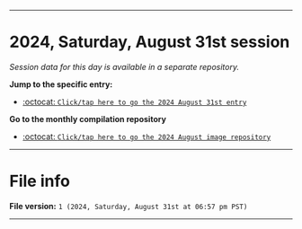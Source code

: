 
***

# 2024, Saturday, August 31st session

_Session data for this day is available in a separate repository._

**Jump to the specific entry:**

- [:octocat: `Click/tap here to go the 2024 August 31st entry`](https://github.com/seanpm2001/SeansLifeArchive_Images_ModernSmurfsVillage_Y2024_V8/tree/SeansLifeArchive_ModernSmurfsVillage_Y2024_V8_Main-dev/2024/08_August/31/)

**Go to the monthly compilation repository**

- [:octocat: `Click/tap here to go the 2024 August image repository`](https://github.com/seanpm2001/SeansLifeArchive_Images_ModernSmurfsVillage_Y2024_V8/)

***

# File info

**File version:** `1 (2024, Saturday, August 31st at 06:57 pm PST)`

***

